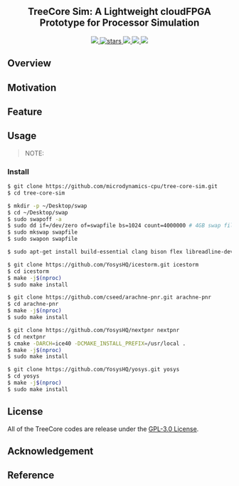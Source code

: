 <p align="center">
    <!-- <img width="200px" src="./.images/tree_core_logo.svg" align="center" alt="Tree Core CPU" /> -->
    <h2 align="center">TreeCore Sim: A Lightweight cloudFPGA Prototype for Processor Simulation</h2>
</p>
<p align="center">
    <a href="./LICENSE">
      <img src="https://img.shields.io/github/license/microdynamics-cpu/tree-core-sim?color=brightgreen&logo=github&style=flat-square">
    </a>
    <a href="https://github.com/microdynamics-cpu/tree-core-sim">
      <img alt="stars" src="https://img.shields.io/github/stars/microdynamics-cpu/tree-core-sim?color=blue&style=flat-square" />
    </a>
    <a href="https://github.com/microdynamics-cpu/tree-core-sim">
      <img src="https://img.shields.io/badge/total%20lines-0k-red?style=flat-square">
    </a>
    <a href="https://github.com/YosysHQ">
      <img src="https://img.shields.io/badge/toolchain-yosys%20nextpnr%20iceprog-red?style=flat-square">
  </a>
    <a href="./CONTRIBUTING.md">
      <img src="https://img.shields.io/badge/contribution-welcome-brightgreen?style=flat-square">
    </a>
</p>

## Overview
## Motivation
## Feature
## Usage

> NOTE: 
### Install
```bash
$ git clone https://github.com/microdynamics-cpu/tree-core-sim.git
$ cd tree-core-sim
```

```bash
$ mkdir -p ~/Desktop/swap
$ cd ~/Desktop/swap
$ sudo swapoff -a
$ sudo dd if=/dev/zero of=swapfile bs=1024 count=4000000 # 4GB swap file size
$ sudo mkswap swapfile
$ sudo swapon swapfile
```

```bash
$ sudo apt-get install build-essential clang bison flex libreadline-dev gawk tcl-dev libffi-dev git mercurial graphviz xdot pkg-config python python3 libftdi-dev qt5-default python3-dev libboost-all-dev cmake libeigen3-dev
```

```bash
$ git clone https://github.com/YosysHQ/icestorm.git icestorm
$ cd icestorm
$ make -j$(nproc)
$ sudo make install
```

```bash
$ git clone https://github.com/cseed/arachne-pnr.git arachne-pnr
$ cd arachne-pnr
$ make -j$(nproc)
$ sudo make install
```

```bash
$ git clone https://github.com/YosysHQ/nextpnr nextpnr
$ cd nextpnr
$ cmake -DARCH=ice40 -DCMAKE_INSTALL_PREFIX=/usr/local .
$ make -j$(nproc)
$ sudo make install
```

```bash
$ git clone https://github.com/YosysHQ/yosys.git yosys
$ cd yosys
$ make -j$(nproc)
$ sudo make install
```

## License
All of the TreeCore codes are release under the [GPL-3.0 License](LICENSE).

## Acknowledgement


## Reference
